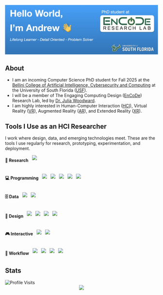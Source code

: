 <!-- Header Image Goes Here -->
<img src="header.webp" alt="Header Image">

## About

- I am an incoming Computer Science PhD student for Fall 2025 at the [Bellini College of Artificial Intelligence, Cybersecurity and Computing](https://www.usf.edu/ai-cybersecurity-computing/) at the University of South Florida ([USF](https://www.usf.edu)).
- I will be a member of The Engaging Computing Design ([EnCoDe](https://encoderesearchlab.org)) Research Lab, led by [Dr. Julia Woodward](https://juliawoodward.wordpress.com/about-me/).
- I am highly interested in Human-Computer Interaction ([HCI](https://en.wikipedia.org/wiki/Human–computer_interaction)), Virtual Reality ([VR](https://en.wikipedia.org/wiki/Virtual_reality)), Augmented Reality ([AR](https://en.wikipedia.org/wiki/Augmented_reality)), and Extended Reality ([XR](https://en.wikipedia.org/wiki/Extended_reality)).


## Tools I Use as an HCI Researcher

I work where design, data, and emerging technologies meet. These are the tools I use regularly for research, prototyping, experimentation, and deployment.

<div style="display: flex; align-items: center; gap: 12px; margin-bottom: 12px;">
  <strong>🔬 Research</strong>
  <img src="https://skillicons.dev/icons?i=latex" height="32">
</div>
<br>
<div style="display: flex; align-items: center; gap: 12px; margin-bottom: 12px;">
  <strong>💻 Programming</strong>
  <img src="https://skillicons.dev/icons?i=python" height="32">
  <img src="https://skillicons.dev/icons?i=js" height="32">
  <img src="https://skillicons.dev/icons?i=ts" height="32">
  <img src="https://skillicons.dev/icons?i=swift" height="32">
  <img src="https://skillicons.dev/icons?i=nodejs" height="32">
</div>
<br>
<div style="display: flex; align-items: center; gap: 12px; margin-bottom: 12px;">
  <strong>🗄️ Data</strong>
  <img src="https://skillicons.dev/icons?i=mysql" height="32">
  <img src="https://skillicons.dev/icons?i=postgres" height="32">
</div>
<br>
<div style="display: flex; align-items: center; gap: 12px; margin-bottom: 12px;">
  <strong>🎨 Design</strong>
  <img src="https://skillicons.dev/icons?i=figma" height="32">
  <img src="https://skillicons.dev/icons?i=html" height="32">
  <img src="https://skillicons.dev/icons?i=css" height="32">
  <img src="https://skillicons.dev/icons?i=react" height="32">
</div>
<br>
<div style="display: flex; align-items: center; gap: 12px; margin-bottom: 12px;">
  <strong>🎮 Interactive</strong>
  <img src="https://skillicons.dev/icons?i=unity" height="32">
  <img src="https://skillicons.dev/icons?i=arduino" height="32">
</div>
<br>
<div style="display: flex; align-items: center; gap: 12px; margin-bottom: 12px;">
  <strong>🧰 Workflow</strong>
  <img src="https://skillicons.dev/icons?i=git" height="32">
  <img src="https://skillicons.dev/icons?i=github" height="32">
  <img src="https://skillicons.dev/icons?i=vscode" height="32">
  <img src="https://skillicons.dev/icons?i=vim" height="32">
</div>

## Stats

<img src="https://komarev.com/ghpvc/?username=AndrewUSF&style=flat-square&color=blue" alt="Profile Visits">
<div align="center">
  <img src="https://github-readme-streak-stats.herokuapp.com/?user=AndrewUSF"/>
</div>

<!--
**AndrewUSF/AndrewUSF** is a ✨ _special_ ✨ repository because its `README.md` (this file) appears on your GitHub profile.

Here are some ideas to get you started:

- 🔭 I’m currently working on ...
- 🌱 I’m currently learning ...
- 👯 I’m looking to collaborate on ...
- 🤔 I’m looking for help with ...
- 💬 Ask me about ...
- 📫 How to reach me: ...
- 😄 Pronouns: ...
- ⚡ Fun fact: ...
-->
